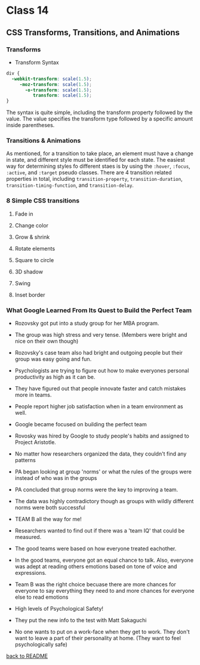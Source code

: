 # Class 14

## CSS Transforms, Transitions, and Animations

### Transforms

- Transform Syntax

```css
div {
  -webkit-transform: scale(1.5);
     -moz-transform: scale(1.5);
       -o-transform: scale(1.5);
          transform: scale(1.5);
}
```

The syntax is quite simple, including the transform property followed by the value. The value specifies the transform type followed by a specific amount inside parentheses.

### Transitions & Animations

As mentioned, for a transition to take place, an element must have a change in state, and different style must be identified for each state. The easiest way for determining styles fo different staes is by using the `:hover`, `:focus`, `:active`, and `:target` pseudo classes. There are 4 transition related properties in total, including `transition-property`, `transition-duration`, `transition-timing-function`, and `transition-delay`.

### 8 Simple CSS transitions

1. Fade in

1. Change color

1. Grow & shrink

1. Rotate elements

1. Square to circle

1. 3D shadow

1. Swing

1. Inset border

### What Google Learned From Its Quest to Build the Perfect Team

- Rozovsky got put into a study group for her MBA program.

- The group was high stress and very tense. (Members were bright and nice on their own though)

- Rozovsky's case team also had bright and outgoing people but their group was easy going and fun.

- Psychologists are trying to figure out how to make everyones personal productivity as high as it can be.

- They have figured out that people innovate faster and catch mistakes more in teams.

- People report higher job satisfaction when in a team environment as well.

- Google became focused on building the perfect team

- Rovosky was hired by Google to study people's habits and assigned to Project Aristotle.

- No matter how researchers organized the data, they couldn't find any patterns

- PA began looking at group 'norms' or what the rules of the groups were instead of who was in the groups

- PA concluded that group norms were the key to improving a team.

- The data was highly contradictory though as groups with wildly different norms were both successful

- TEAM B all the way for me!

- Researchers wanted to find out if there was a 'team IQ' that could be measured.

- The good teams were based on how everyone treated eachother.

- In the good teams, everyone got an equal chance to talk. Also, everyone was adept at reading others emotions based on tone of voice and expressions.

- Team B was the right choice becuase there are more chances for everyone to say everything they need to and more chances for everyone else to read emotions

- High levels of Psychological Safety!

- They put the new info to the test with Matt Sakaguchi

- No one wants to put on a work-face when they get to work. They don't want to leave a part of their personality at home. (They want to feel psychologically safe)

[back to README](README.md)

